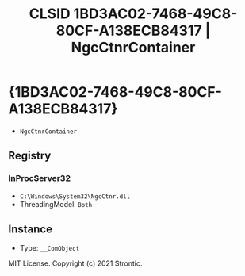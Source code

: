 ﻿---
title: "CLSID 1BD3AC02-7468-49C8-80CF-A138ECB84317 | NgcCtnrContainer"
excerpt: What is COM-Object CLSID 1BD3AC02-7468-49C8-80CF-A138ECB84317?
---

# {1BD3AC02-7468-49C8-80CF-A138ECB84317}

* `NgcCtnrContainer`

## Registry


### InProcServer32

* `C:\Windows\System32\NgcCtnr.dll`
* ThreadingModel: `Both`

## Instance

* Type: `__ComObject`

MIT License. Copyright (c) 2021 Strontic.


